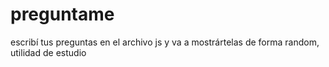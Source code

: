# preguntame
escribí tus preguntas en el archivo js y va a mostrártelas de forma random, utilidad de estudio 
